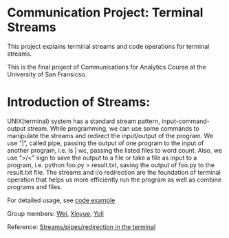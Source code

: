 # Communication Project: Terminal Streams
This project explains terminal streams and code operations for terminal streams.

This is the final project of Communications for Analytics Course at the University of San Fransicso.

#  Introduction of Streams:
UNIX(terminal) system has a standard stream pattern, input-command-output stream. While programming, we can use some commands to manipulate the streams and redirect the input/output of the program. We use “|”, called pipe, passing the output of one program to the input of another program, i.e. ls | wc, passing the listed files to word count. Also, we use “>/<” sign to save the output to a file or take a file as input to a program, i.e. python foo.py > result.txt, saving the output of foo.py to the result.txt file. The streams and i/o redirection are the foundation of terminal operation that helps us more efficiently run the program as well as combine programs and files.

For detailed usage, see [code example](https://github.com/mgeg/communication-streams/blob/main/Streams.ipynb)

Group members: [Wei](https://github.com/weihe13),  [Xinyue](https://github.com/mgeg),  [Yoli](https://github.com/hereisyoli)

Reference:  [Streams/pipes/redirection in the terminal](https://github.com/parrt/msds692/blob/master/notes/streams.pdf)
